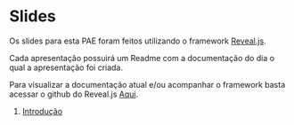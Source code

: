 # Slides

Os slides para esta PAE foram feitos utilizando o framework [Reveal.js](https://revealjs.com).

Cada apresentação possuirá um Readme com a documentação do dia o qual a apresentação foi criada.

Para visualizar a documentação atual e/ou acompanhar o framework basta acessar o github do Reveal.js [Aqui](https://github.com/hakimel/reveal.js).

1. [Introdução](https://github.com/dobbinx3/maua/tree/master/pae/desenvolvimento_de_sites_responsivos_e_modernos/slides/01_introducao)
